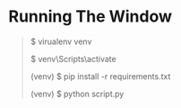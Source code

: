 # Running The Window

> $ virualenv venv
>
> $ venv\Scripts\activate
>
> (venv) $ pip install -r requirements.txt
>
> (venv) $ python script.py

